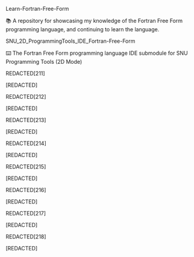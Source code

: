 
Learn-Fortran-Free-Form

📚️ A repository for showcasing my knowledge of the Fortran Free Form programming language, and continuing to learn the language. 

SNU_2D_ProgrammingTools_IDE_Fortran-Free-Form

⌨️ The Fortran Free Form programming language IDE submodule for SNU Programming Tools (2D Mode)

REDACTED[211]

[REDACTED]

REDACTED[212]

[REDACTED]

REDACTED[213]

[REDACTED]

REDACTED[214]

[REDACTED]

REDACTED[215]

[REDACTED]

REDACTED[216]

[REDACTED]

REDACTED[217]

[REDACTED]

REDACTED[218]

[REDACTED]

